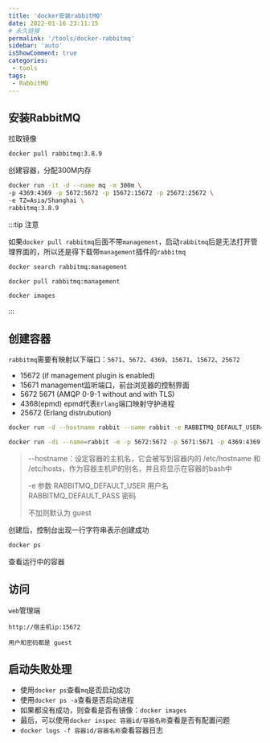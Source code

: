 ```yaml
---
title: 'docker安装rabbitMQ'
date: 2022-01-16 23:11:15
# 永久链接
permalink: '/tools/docker-rabbitmq'
sidebar: 'auto'
isShowComment: true
categories:
 - tools
tags:
 - RabbitMQ
---
```




## 安装RabbitMQ

拉取镜像

```bash
docker pull rabbitmq:3.8.9
```



创建容器，分配300M内存

```bash
docker run -it -d --name mq -m 300m \
-p 4369:4369 -p 5672:5672 -p 15672:15672 -p 25672:25672 \
-e TZ=Asia/Shanghai \
rabbitmq:3.8.9

```



:::tip 注意

如果`docker pull rabbitmq`后面不带`management`，启动`rabbitmq`后是无法打开管理界面的，所以还是得下载带`management`插件的`rabbitmq`

```bash
docker search rabbitmq:management

docker pull rabbitmq:management

docker images
```

:::



## 创建容器

`rabbitmq`需要有映射以下端口：`5671`、`5672`、`4369`、`15671`、`15672`、`25672`

-   15672 (if management plugin is enabled)
-   15671 management监听端口，前台浏览器的控制界面
-   5672 5671 (AMQP 0-9-1 without and with TLS)
-   4368(epmd) epmd代表`Erlang`端口映射守护进程
-   25672 (Erlang distrubution)



```bash
docker run -d --hostname rabbit --name rabbit -e RABBITMQ_DEFAULT_USER=admin -e RABBITMQ_DEFAULT_PASS=admin -p 15672:15672 -p 5672:5672 rabbitmq:management
```

```bash
docker run -di --name=rabbit -e -p 5672:5672 -p 5671:5671 -p 4369:4369 -p 15671:15671 -p 15672:15672 -p 25672:25672 rabbitmq:management
```

>--hostname：设定容器的主机名，它会被写到容器内的 /etc/hostname 和 /etc/hosts，作为容器主机IP的别名，并且将显示在容器的bash中
>
>
>
>-e 参数
>RABBITMQ_DEFAULT_USER 用户名
>RABBITMQ_DEFAULT_PASS 密码
>
>不加则默认为 guest



创建后，控制台出现一行字符串表示创建成功

```bash
docker ps
```

查看运行中的容器



## 访问

`web`管理端

```
http://宿主机ip:15672

用户和密码都是 guest
```



## 启动失败处理

-   使用`docker ps`查看`mq`是否启动成功
-   使用`docker ps -a`查看是否启动进程
-   如果都没有成功，则查看是否有镜像：`docker images`
-   最后，可以使用`docker inspec 容器id/容器名称`查看是否有配置问题
-   `docker logs -f 容器id/容器名称`查看容器日志

